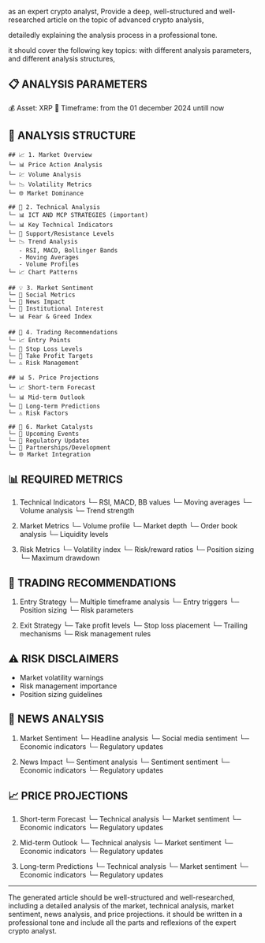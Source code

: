 

as an expert crypto analyst, Provide a deep, well-structured and well-researched article on the topic of advanced crypto analysis,
 
detailedly explaining the analysis process in a professional tone.

it should cover the following key topics:
with different analysis parameters,
and different analysis structures,

📋 ANALYSIS PARAMETERS
---------------------
💰 Asset: XRP
📅 Timeframe: from the 01 december 2024 untill now 

🎨 ANALYSIS STRUCTURE
--------------------

    ## 📈 1. Market Overview
    └─ 📊 Price Action Analysis
    └─ 💹 Volume Analysis
    └─ 📉 Volatility Metrics
    └─ 🌐 Market Dominance

    ## 🔧 2. Technical Analysis
    └─ 📊 ICT AND MCP STRATEGIES (important)
    └─ 📊 Key Technical Indicators
    └─ 🎯 Support/Resistance Levels
    └─ 📉 Trend Analysis
       - RSI, MACD, Bollinger Bands
       - Moving Averages
       - Volume Profiles
    └─ 📈 Chart Patterns

    ## 💡 3. Market Sentiment
    └─ 👥 Social Metrics
    └─ 📰 News Impact
    └─ 🏢 Institutional Interest
    └─ 📊 Fear & Greed Index

    ## 🎯 4. Trading Recommendations
    └─ 📈 Entry Points
    └─ 🛑 Stop Loss Levels
    └─ 🎯 Take Profit Targets
    └─ ⚠️ Risk Management

    ## 📊 5. Price Projections
    └─ 📈 Short-term Forecast
    └─ 📊 Mid-term Outlook
    └─ 🎯 Long-term Predictions
    └─ ⚠️ Risk Factors

    ## 🔄 6. Market Catalysts
    └─ 📅 Upcoming Events
    └─ 📰 Regulatory Updates
    └─ 🤝 Partnerships/Development
    └─ 🌐 Market Integration 

📊 REQUIRED METRICS
------------------
1. Technical Indicators
   └─ RSI, MACD, BB values
   └─ Moving averages
   └─ Volume analysis
   └─ Trend strength

2. Market Metrics
   └─ Volume profile
   └─ Market depth
   └─ Order book analysis
   └─ Liquidity levels

3. Risk Metrics
   └─ Volatility index
   └─ Risk/reward ratios
   └─ Position sizing
   └─ Maximum drawdown

🎯 TRADING RECOMMENDATIONS
-------------------------
1. Entry Strategy
   └─ Multiple timeframe analysis
   └─ Entry triggers
   └─ Position sizing
   └─ Risk parameters

2. Exit Strategy
   └─ Take profit levels
   └─ Stop loss placement
   └─ Trailing mechanisms
   └─ Risk management rules

⚠️ RISK DISCLAIMERS
------------------
- Market volatility warnings
- Risk management importance
- Position sizing guidelines

📰 NEWS ANALYSIS
----------------
1. Market Sentiment
   └─ Headline analysis
   └─ Social media sentiment
   └─ Economic indicators
   └─ Regulatory updates

2. News Impact
   └─ Sentiment analysis
   └─ Sentiment sentiment
   └─ Economic indicators
   └─ Regulatory updates

📈 PRICE PROJECTIONS
-------------------
1. Short-term Forecast
   └─ Technical analysis
   └─ Market sentiment
   └─ Economic indicators
   └─ Regulatory updates

2. Mid-term Outlook
   └─ Technical analysis
   └─ Market sentiment
   └─ Economic indicators
   └─ Regulatory updates

3. Long-term Predictions
   └─ Technical analysis
   └─ Market sentiment
   └─ Economic indicators
   └─ Regulatory updates
   

--------------------------------

The generated article should be well-structured and well-researched,
including a detailed analysis of the market, technical analysis, market sentiment, news analysis, and price projections.
it should be written in a professional tone and include all the parts and reflexions of the expert crypto analyst.
